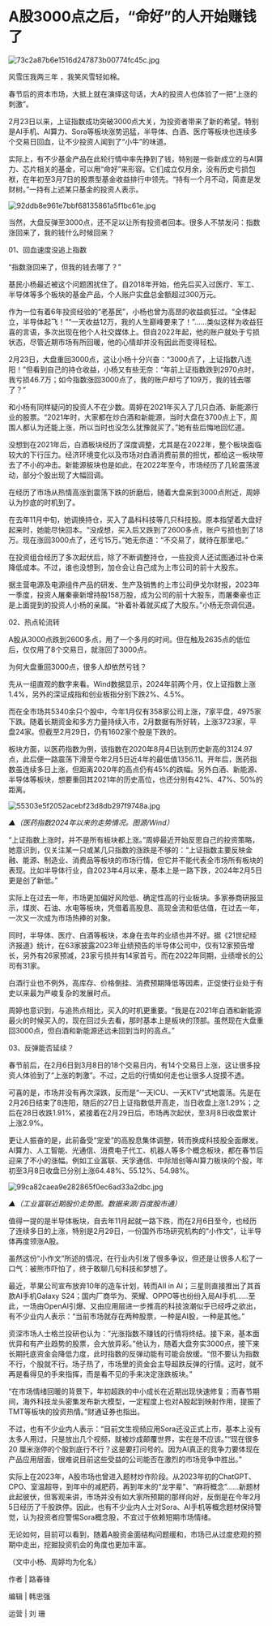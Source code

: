 # A股3000点之后，“命好”的人开始赚钱了

![73c2a87b6e1516d247873b00774fc45c.jpg](https://raw.githubusercontent.com/qqhsx/qqnews_image/main/2024/03/08/A股3000点之后，“命好”的人开始赚钱了/73c2a87b6e1516d247873b00774fc45c.jpg)

风雪压我两三年 ，我笑风雪轻如棉。

春节后的资本市场，大抵上就在演绎这句话，大A的投资人也体验了一把“上涨的刺激”。

2月23日以来，上证指数成功突破3000点大关，为投资者带来了新的希望。特别是AI手机、AI算力、Sora等板块涨势迅猛，半导体、白酒、医疗等板块也连续多个交易日回血，让不少投资人闻到了“小牛”的味道。

实际上，有不少基金产品在此轮行情中率先挣到了钱，特别是一些新成立的与AI算力、芯片相关的基金，可以用“命好”来形容。它们成立仅月余，没有历史亏损包袱，在年初至3月7日的股票型基金收益排行中领先。“持有一个月不动，简直是发财树。”一持有上述某只基金的投资人表示。

![92ddb8e961e7bbf68135861a5f1bc61e.jpg](https://raw.githubusercontent.com/qqhsx/qqnews_image/main/2024/03/08/A股3000点之后，“命好”的人开始赚钱了/92ddb8e961e7bbf68135861a5f1bc61e.jpg)

当然，大盘反弹至3000点，还不足以让所有投资者回本。很多人不禁发问：指数涨回来了，我的钱什么时候回来？

01、回血速度没追上指数

“指数涨回来了，但我的钱去哪了？”

基民小杨最近被这个问题困扰住了。自2018年开始，他先后买入过医疗、军工、半导体等多个板块的基金产品，个人账户实盘总金额超过300万元。

作为一位有着6年投资经验的“老基民”，小杨也曾为高昂的收益疯狂过。“全体起立，半导体起飞！”“一天收益12万，我的人生巅峰要来了！”……类似这样为收益狂喜的言语，多次出现在他个人社交媒体上。但自2022年起，他的账户就处于亏损状态，尽管近期市场有所回暖，他的心情却并没有因此而变得轻松。

2月23日，大盘重回3000点，这让小杨十分兴奋：“3000点了，上证指数八连阳！”但看到自己的持仓收益，小杨又有些无奈：“年前上证指数跌到2970点时，我亏损46.7万；如今指数涨回3000点了，我的账户却亏了109万，我的钱去哪了？”

和小杨有同样疑问的投资人不在少数。周婷在2021年买入了几只白酒、新能源行业的股票。“2021年时，大家都在炒白酒和新能源，当时大盘在3700点上下，周围人都认为还能上涨，所以当时也没怎么犹豫就买了。”她有些后悔地回忆道。

没想到在2021年后，白酒板块经历了深度调整，尤其是在2022年，整个板块面临较大的下行压力。经济环境变化以及市场对白酒消费前景的担忧，都给这一板块带去了不小的冲击。新能源板块也是如此，在2022年至今，市场经历了几轮震荡波动，部分个股出现了大幅回调。

在经历了市场从热情高涨到震荡下跌的折磨后，随着大盘来到3000点附近，周婷认为抄底的时机到了。

在去年11月中旬，她调换持仓，买入了晶科科技等几只科技股。原本指望着大盘好起来时，她能尽快回本。“没成想，买入后又跌到了2600多点，账户亏损也到了18万。现在涨回3000点了，还亏15万。”她无奈道：“不交易了，就待在那里吧。”

在投资组合经历了多次起伏后，除了不断调整持仓，一些投资人还试图通过补仓来降低成本。不过，谁也没想到，加仓会让自己成为上市公司的前十大股东。

据主营电源及电源组件产品的研发、生产及销售的上市公司伊戈尔财报，2023年一季度，投资人屠秦豪新增持股158万股，成为公司的前十大股东，而屠秦豪也正是上面提到的投资人小杨的亲属。“补着补着就买成了大股东。”小杨无奈调侃道。

02、热点轮流转

A股从3000点跌到2600多点，用了一个多月的时间。但在触及2635点的低位后，仅仅用了8个交易日，就涨回了3000点。

为何大盘重回3000点，很多人却依然亏钱？

先从一组直观的数字来看。Wind数据显示，2024年前两个月，仅上证指数上涨1.4%，另外的深证成指和创业板指分别下跌2%、4.5%。

而在全市场共5340余只个股中，今年1月仅有358家公司上涨，7家平盘，4975家下跌。随着长期资金和多方力量持续入市，2月数据有所好转，上涨3723家，平盘24家。但截至2月29日，仍有1602家个股是下跌的。

板块方面，以医药指数为例，该指数在2020年8月4日达到历史新高的3124.97点，此后便一路震荡下滑至今年2月5日近4年的最低值1356.11。开年后，医药指数虽连续多日上涨，但距离2020年的高点仍有45%的跌幅。另外白酒、新能源、半导体等板块，想要重回其2021年的历史高位，也还分别有42%、47%、50%的距离。

![55303e5f2052acebf23d8db297f9748a.jpg](https://raw.githubusercontent.com/qqhsx/qqnews_image/main/2024/03/08/A股3000点之后，“命好”的人开始赚钱了/55303e5f2052acebf23d8db297f9748a.jpg)

_▲（医药指数2024年以来的走势情况。图源/Wind）_

“上证指数上涨时，并不是所有板块都上涨。”周婷最近开始反思自己的投资策略，她意识到，仅关注某一只或某几只指数的涨跌是不够的：“上证指数主要反映金融、能源、制造业、消费品等板块的市场行情，但它并不能代表全市场所有板块的表现。比如半导体行业，自2023年4月以来，基本上是一路下跌，2024年2月5日更是创了新低。”

实际上在过去一年，市场更加偏好风险低、确定性高的行业板块。多家券商研报显示，煤炭、石油、水电等板块，凭借着高股息、高现金流和低估值，在过去一年，一次又一次成为市场热捧的对象。

同时，半导体、医疗、白酒等板块，本身在去年的业绩也并不好。据《21世纪经济报道》统计，在63家披露2023年业绩预告的半导体公司中，仅有12家预告增长，另外有26家预减，23家亏损并有14家首亏。而在2022年同期，业绩增长的公司有31家。

白酒行业也不例外，高库存、价格倒挂、消费预期降低等因素，正促使行业处于有史以来最为严峻复杂的发展时点。

周婷也意识到，与追热点相比，买入的时机更重要。“我是在2021年白酒和新能源最火的时候买入的，现在回过头去看，那时基本上是板块的顶部。虽然现在大盘重回3000点，但白酒和新能源还远未回到当时的高点。”

03、反弹能否延续？

春节前后，在2月6日到3月8日的18个交易日内，有14个交易日上涨，这让很多投资人体验到了“上涨的刺激”。不过，之后的行情如何走也让很多人捉摸不透。

可喜的是，市场并没有再次深跌，反而是“一天ICU、一天KTV”式地震荡。先是在2月26日结束了8连阳，随后的27日上证指数低开高走，当日收盘上涨1.29%；之后在28日收跌1.91%，紧接着在2月29日后，市场再次起伏，至3月8日收盘累计上涨2.9%。

更让人振奋的是，此前备受“宠爱”的高股息集体调整，转而换成科技股全面爆发。AI算力、人工智能、光通信、消费电子代工、机器人等多个概念板块，都在春节后迎来了不小的涨幅。例如工业富联、天孚通信、中际旭创等AI算力板块的个股，年初至3月8日收盘已分别上涨64.48%、55.12%、54.98%。

![99ca82caea9e282865f0ec6ad33a2dbc.jpg](https://raw.githubusercontent.com/qqhsx/qqnews_image/main/2024/03/08/A股3000点之后，“命好”的人开始赚钱了/99ca82caea9e282865f0ec6ad33a2dbc.jpg)

_▲（工业富联近期股价走势图。数据来源/百度股市通）_

值得一提的是半导体板块，自去年11月起就一路下跌，而在2月6日至今，也经历了连续多日的上涨，特别是2月29日，一份国外市场研究机构的“小作文”，让半导体再度领涨A股。

虽然这份“小作文”所述的情况，在行业内引发了很多争议，但还是让很多人松了一口气：被熊市吓怕了，终于敢聊几句科技和梦想了。

最近，苹果公司宣布放弃10年的造车计划，转而AII in AI；三星则直接推出了其首款AI手机Galaxy
S24；国内厂商华为、荣耀、OPPO等也纷纷入局AI手机……至此，一场由OpenAI引爆、又由应用层进一步推高的科技浪潮似乎已经呼之欲出，有不少业内人表示：“当前市场就存在两种股票，一种是AI股，一种是其他。”

资深市场人士格兰投研也认为：“光涨指数不赚钱的行情将终结。接下来，基本面优异和有产业趋势的股票，会大放异彩。”他认为，随着大盘夯实3000点，接下来长期托底资金会降低力度，此时指数的反弹动能有可能会放缓。“但不要认为指数不行，个股就不行。场子热了，市场里的资金会主导超跌反弹的行情。这时，就不再是看得见的手来指挥，而是看不见的手来决定涨跌板块。”

“在市场情绪回暖的背景下，年初超跌的中小成长在近期出现快速修复；而春节期间，海外科技龙头密集发布新大模型，一定程度上也对A股起到映射作用，提振了TMT等板块的投资热情。”财通证券也指出。

不过，也有不少业内人表示：“目前文生视频应用Sora还没正式上市，基本上没有太多人用过，只是放出几个视频，就被炒成颠覆世界，实在是不应该。”“现在很多20
厘米涨停的个股到底行不行？这是要打问号的。因为AI真正的竞争力要体现在产品应用层面，很难说目前这些受益的公司能否在激烈的市场竞争中胜出。”

实际上在2023年，A股市场也曾进入题材炒作阶段。从2023年初的ChatGPT、CPO、室温超导，到年中的减肥药，再到年末的“龙字辈”、“麻将概念”……新题材此起彼伏，但客观来讲，市场并没有如大家所预期的那样向好，反倒是在今年2月5日经历了千股跌停。因此，也有不少业内人士对Sora、AI手机等概念题材保持警觉，认为投资者应警惕Sora概念股，不宜过于依赖短期市场情绪。

无论如何，目前可以看到，随着A股资金面结构问题缓和，市场已从过度悲观的预期中走出，挖掘投资机会的角度也更加丰富。

（文中小杨、周婷均为化名）

作者 | 路春锋

编辑 | 韩忠强

运营 | 刘 珊

